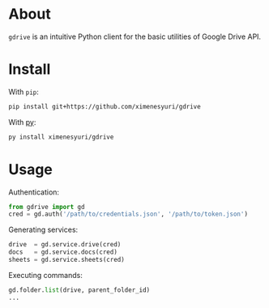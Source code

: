 # About

`gdrive` is an intuitive Python client for the basic utilities of Google Drive API.

# Install

With `pip`:
```bash
pip install git+https://github.com/ximenesyuri/gdrive
```

With [py](https://github.com/ximenesyuri/py):
```bash
py install ximenesyuri/gdrive
```

# Usage

Authentication:
```python
from gdrive import gd
cred = gd.auth('/path/to/credentials.json', '/path/to/token.json')
```
Generating services:
```python
drive  = gd.service.drive(cred)
docs   = gd.service.docs(cred)
sheets = gd.service.sheets(cred)
```

Executing commands:
```python
gd.folder.list(drive, parent_folder_id)
...
```

